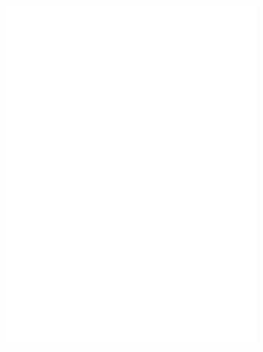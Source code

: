 <div align="center">
<a href="https://dimmadont.github.io/awcy-nfo/">
<img src="README.svg" width="688" height="{{svgHeight}}">
</a>
</div>
